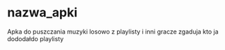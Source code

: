 # nazwa_apki

Apka do puszczania muzyki losowo z playlisty i inni gracze zgaduja kto ja dododałdo playlisty
